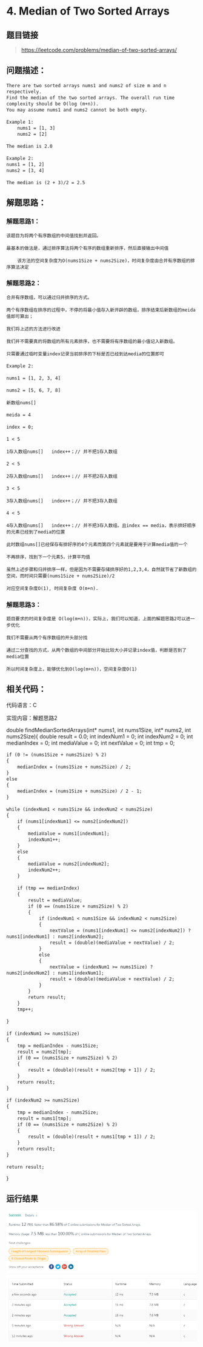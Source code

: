 # 4. Median of Two Sorted Arrays

## 题目链接 

> https://leetcode.com/problems/median-of-two-sorted-arrays/

## 问题描述：

    There are two sorted arrays nums1 and nums2 of size m and n respectively.
    Find the median of the two sorted arrays. The overall run time complexity should be O(log (m+n)).
    You may assume nums1 and nums2 cannot be both empty.

    Example 1:
        nums1 = [1, 3]
        nums2 = [2]
    
    The median is 2.0
	
    Example 2:
	nums1 = [1, 2]
	nums2 = [3, 4]

    The median is (2 + 3)/2 = 2.5

## 解题思路：

### 解题思路1：
    该题目为将两个有序数组的中间值找到并返回。
    
    最基本的做法是，通过排序算法将两个有序的数组重新排序，然后直接输出中间值
    
        该方法的空间复杂度为O(nums1Size + nums2Size)，时间复杂度由合并有序数组的排序算法决定

### 解题思路2：	
    合并有序数组，可以通过归并排序的方式。
    
    两个有序数组在排序的过程中，不停的将最小值存入新开辟的数组，排序结束后新数组的meida值即可算出；
    
    我们将上述的方法进行改进
    
    我们并不需要真的将数组的所有元素排序，也不需要将有序数组的最小值记入新数组。
    
    只需要通过临时变量index记录当前排序的下标是否已经到达media的位置即可
    
    Example 2:

	nums1 = [1, 2, 3, 4]
	
	nums2 = [5, 6, 7, 8]
	
    新数组nums[]
    
    meida = 4
    
    index = 0;
    
    1 < 5
    
    1存入数组nums[]   index++；// 并不把1存入数组
    
    2 < 5
    
    2存入数组nums[]   index++；// 并不把2存入数组
    
    3 < 5
    
    3存入数组nums[]   index++；// 并不把3存入数组
    
    4 < 5
    
    4存入数组nums[]   index++；// 并不把3存入数组。且index == media，表示排好顺序的元素已经到了media的位置
    
    此时数组nums[]已经保存有排好序的4个元素而第四个元素就是要用于计算media值的一个
    
    不再排序，找到下一个元素5，计算平均值
    
    虽然上述步骤和归并排序一样，但是因为不需要存储排序好的1,2,3,4，自然就节省了新数组的空间，而时间只需要(nums1Size + nums2Size)/2
    
    对应空间复杂度O(1), 时间复杂度 O(m+n).
    
### 解题思路3： 

    题目要求的时间复杂度是 O(log(m+n))，实际上，我们可以知道，上面的解题思路2可以进一步优化
    
    我们不需要从两个有序数组的开头部分找
    
    通过二分查找的方式，从两个数组的中间部分开始比较大小并记录index值，判断是否到了media位置
    
    所以时间复杂度上，能够优化到O(log(m+n))，空间复杂度O(1)

## 相关代码：

代码语言：C

实现内容：解题思路2

double findMedianSortedArrays(int* nums1, int nums1Size, int* nums2, int nums2Size){
	double result = 0.0;
	int indexNum1 = 0;
	int indexNum2 = 0;
	int medianIndex = 0;
	int mediaValue = 0;
	int nextValue = 0;
	int tmp = 0;

	if (0 != (nums1Size + nums2Size) % 2)
	{
		medianIndex = (nums1Size + nums2Size) / 2;
	}
	else
	{
		medianIndex = (nums1Size + nums2Size) / 2 - 1;
	}

	while (indexNum1 < nums1Size && indexNum2 < nums2Size)
	{
		if (nums1[indexNum1] <= nums2[indexNum2])
		{
			mediaValue = nums1[indexNum1];
			indexNum1++;
		}
		else
		{
			mediaValue = nums2[indexNum2];
			indexNum2++;
		}

		if (tmp == medianIndex)
		{
			result = mediaValue;
			if (0 == (nums1Size + nums2Size) % 2)
			{
				if (indexNum1 < nums1Size && indexNum2 < nums2Size)
				{
					nextValue = (nums1[indexNum1] <= nums2[indexNum2]) ? nums1[indexNum1] : nums2[indexNum2];
					result = (double)(mediaValue + nextValue) / 2;
				}
				else
				{
					nextValue = (indexNum1 >= nums1Size) ? nums2[indexNum2] : nums1[indexNum1];
					result = (double)(mediaValue + nextValue) / 2;
				}
			}
			return result;
		}
		tmp++;

	}

	if (indexNum1 >= nums1Size)
	{
		tmp = medianIndex - nums1Size;
		result = nums2[tmp];
		if (0 == (nums1Size + nums2Size) % 2)
		{
			result = (double)(result + nums2[tmp + 1]) / 2;
		}
		return result;
	}

	if (indexNum2 >= nums2Size)
	{
		tmp = medianIndex - nums2Size;
		result = nums1[tmp];
		if (0 == (nums1Size + nums2Size) % 2)
		{
			result = (double)(result + nums1[tmp + 1]) / 2;
		}
		return result;
	}

	return result;
}

## 运行结果
![image](https://github.com/HFUTAries/img-folder/blob/master/20190907143637.png)
